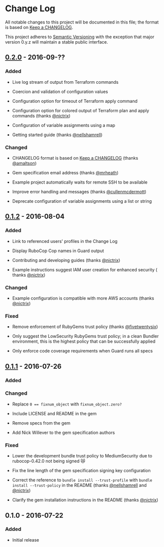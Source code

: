 # Change Log

All notable changes to this project will be documented in this file; the
format is based on [Keep a CHANGELOG].

This project adheres to [Semantic Versioning] with the exception that
major version 0.y.z will maintain a stable public interface.

## [0.2.0] - 2016-09-??

### Added

* Live log stream of output from Terraform commands

* Coercion and validation of configuration values

* Configuration option for timeout of Terraform apply command

* Configuration option for colored output of Terraform plan and apply
  commands (thanks [@nictrix])

* Configuration of variable assignments using a map

* Getting started guide (thanks [@nellshamrell])

### Changed

* CHANGELOG format is based on [Keep a CHANGELOG] \(thanks [@amaltson]\)

* Gem specification email address (thanks [@mrheath])

* Example project automatically waits for remote SSH to be available

* Improve error handling and messages (thanks [@cullenmcdermott])

* Deprecate configuration of variable assignments using a list or string

## [0.1.2] - 2016-08-04

### Added

* Link to referenced users' profiles in the Change Log

* Display RuboCop Cop names in Guard output

* Contributing and developing guides (thanks [@nictrix])

* Example instructions suggest IAM user creation for enhanced security (
  thanks [@nictrix])

### Changed

* Example configuration is compatible with more AWS accounts (thanks
  [@nictrix])

### Fixed

* Remove enforcement of RubyGems trust policy (thanks [@fivetwentysix])

* Only suggest the LowSecurity RubyGems trust policy; in a clean Bundler
  environment, this is the highest policy that can be successfully
  applied

* Only enforce code coverage requirements when Guard runs all specs

## [0.1.1] - 2016-07-26

### Added

### Changed

* Replace `0 == fixnum_object` with `fixnum_object.zero?`

* Include LICENSE and README in the gem

* Remove specs from the gem

* Add Nick Willever to the gem specification authors

### Fixed

* Lower the development bundle trust policy to MediumSecurity due to
  rubocop-0.42.0 not being signed :crying_cat_face:

* Fix the line length of the gem specification signing key configuration

* Correct the reference to `bundle install --trust-profile` with
  `bundle install --trust-policy` in the README (thanks [@nellshamrell]
  and [@nictrix])

* Clarify the gem installation instructions in the README (thanks
  [@nictrix])

## 0.1.0 - 2016-07-22

### Added

* Initial release

[0.1.1]: https://github.com/newcontext/kitchen-terraform/compare/v0.1.0...v0.1.1
[0.1.2]: https://github.com/newcontext/kitchen-terraform/compare/v0.1.1...v0.1.2
[0.2.0]: https://github.com/newcontext/kitchen-terraform/compare/v0.1.2...v0.2.0
[@amaltson]: https://github.com/amaltson
[@cullenmcdermott]: https://github.com/cullenmcdermott
[@fivetwentysix]: https://github.com/fivetwentysix
[@mrheath]: https://github.com/mrheath
[@nellshamrell]: https://github.com/nellshamrell
[@nictrix]: https://github.com/nictrix
[Keep a CHANGELOG]: http://keepachangelog.com/
[Semantic Versioning]: http://semver.org/
